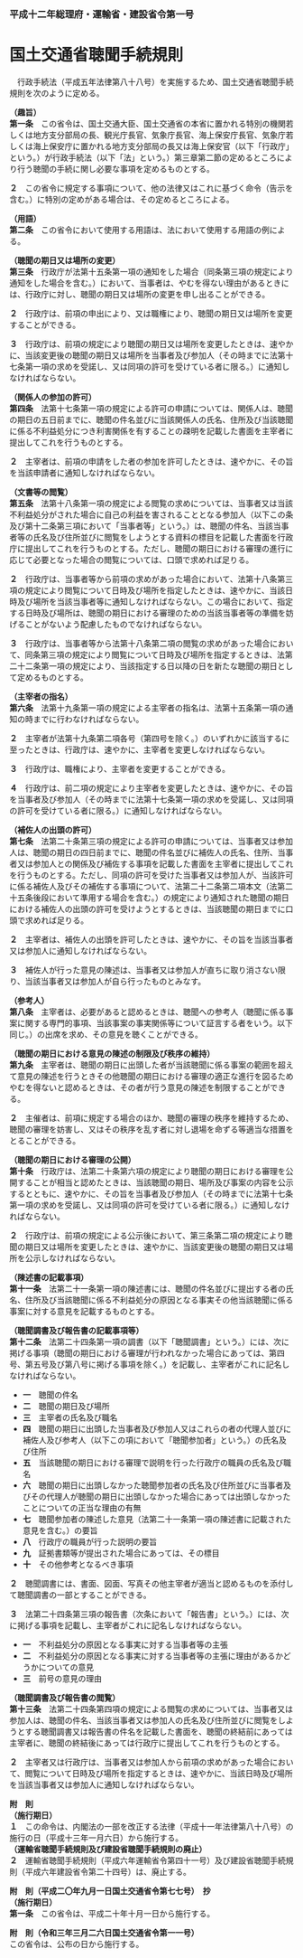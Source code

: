 ### 平成十二年総理府・運輸省・建設省令第一号  
# 国土交通省聴聞手続規則  
　行政手続法（平成五年法律第八十八号）を実施するため、国土交通省聴聞手続規則を次のように定める。  
  
**（趣旨）**  
**第一条**　この省令は、国土交通大臣、国土交通省の本省に置かれる特別の機関若しくは地方支分部局の長、観光庁長官、気象庁長官、海上保安庁長官、気象庁若しくは海上保安庁に置かれる地方支分部局の長又は海上保安官（以下「行政庁」という。）が行政手続法（以下「法」という。）第三章第二節の定めるところにより行う聴聞の手続に関し必要な事項を定めるものとする。  
  
**２**　この省令に規定する事項について、他の法律又はこれに基づく命令（告示を含む。）に特別の定めがある場合は、その定めるところによる。  
  
**（用語）**  
**第二条**　この省令において使用する用語は、法において使用する用語の例による。  
  
**（聴聞の期日又は場所の変更）**  
**第三条**　行政庁が法第十五条第一項の通知をした場合（同条第三項の規定により通知をした場合を含む。）において、当事者は、やむを得ない理由があるときには、行政庁に対し、聴聞の期日又は場所の変更を申し出ることができる。  
  
**２**　行政庁は、前項の申出により、又は職権により、聴聞の期日又は場所を変更することができる。  
  
**３**　行政庁は、前項の規定により聴聞の期日又は場所を変更したときは、速やかに、当該変更後の聴聞の期日又は場所を当事者及び参加人（その時までに法第十七条第一項の求めを受諾し、又は同項の許可を受けている者に限る。）に通知しなければならない。  
  
**（関係人の参加の許可）**  
**第四条**　法第十七条第一項の規定による許可の申請については、関係人は、聴聞の期日の五日前までに、聴聞の件名並びに当該関係人の氏名、住所及び当該聴聞に係る不利益処分につき利害関係を有することの疎明を記載した書面を主宰者に提出してこれを行うものとする。  
  
**２**　主宰者は、前項の申請をした者の参加を許可したときは、速やかに、その旨を当該申請者に通知しなければならない。  
  
**（文書等の閲覧）**  
**第五条**　法第十八条第一項の規定による閲覧の求めについては、当事者又は当該不利益処分がされた場合に自己の利益を害されることとなる参加人（以下この条及び第十二条第三項において「当事者等」という。）は、聴聞の件名、当該当事者等の氏名及び住所並びに閲覧をしようとする資料の標目を記載した書面を行政庁に提出してこれを行うものとする。ただし、聴聞の期日における審理の進行に応じて必要となった場合の閲覧については、口頭で求めれば足りる。  
  
**２**　行政庁は、当事者等から前項の求めがあった場合において、法第十八条第三項の規定により閲覧について日時及び場所を指定したときは、速やかに、当該日時及び場所を当該当事者等に通知しなければならない。この場合において、指定する日時及び場所は、聴聞の期日における審理のための当該当事者等の準備を妨げることがないよう配慮したものでなければならない。  
  
**３**　行政庁は、当事者等から法第十八条第二項の閲覧の求めがあった場合において、同条第三項の規定により閲覧について日時及び場所を指定するときは、法第二十二条第一項の規定により、当該指定する日以降の日を新たな聴聞の期日として定めるものとする。  
  
**（主宰者の指名）**  
**第六条**　法第十九条第一項の規定による主宰者の指名は、法第十五条第一項の通知の時までに行わなければならない。  
  
**２**　主宰者が法第十九条第二項各号（第四号を除く。）のいずれかに該当するに至ったときは、行政庁は、速やかに、主宰者を変更しなければならない。  
  
**３**　行政庁は、職権により、主宰者を変更することができる。  
  
**４**　行政庁は、前二項の規定により主宰者を変更したときは、速やかに、その旨を当事者及び参加人（その時までに法第十七条第一項の求めを受諾し、又は同項の許可を受けている者に限る。）に通知しなければならない。  
  
**（補佐人の出頭の許可）**  
**第七条**　法第二十条第三項の規定による許可の申請については、当事者又は参加人は、聴聞の期日の四日前までに、聴聞の件名並びに補佐人の氏名、住所、当事者又は参加人との関係及び補佐する事項を記載した書面を主宰者に提出してこれを行うものとする。ただし、同項の許可を受けた当事者又は参加人が、当該許可に係る補佐人及びその補佐する事項について、法第二十二条第二項本文（法第二十五条後段において準用する場合を含む。）の規定により通知された聴聞の期日における補佐人の出頭の許可を受けようとするときは、当該聴聞の期日までに口頭で求めれば足りる。  
  
**２**　主宰者は、補佐人の出頭を許可したときは、速やかに、その旨を当該当事者又は参加人に通知しなければならない。  
  
**３**　補佐人が行った意見の陳述は、当事者又は参加人が直ちに取り消さない限り、当該当事者又は参加人が自ら行ったものとみなす。  
  
**（参考人）**  
**第八条**　主宰者は、必要があると認めるときは、聴聞への参考人（聴聞に係る事案に関する専門的事項、当該事案の事実関係等について証言する者をいう。以下同じ。）の出席を求め、その意見を聴くことができる。  
  
**（聴聞の期日における意見の陳述の制限及び秩序の維持）**  
**第九条**　主宰者は、聴聞の期日に出頭した者が当該聴聞に係る事案の範囲を超えて意見の陳述を行うときその他聴聞の期日における審理の適正な進行を図るためやむを得ないと認めるときは、その者が行う意見の陳述を制限することができる。  
  
**２**　主催者は、前項に規定する場合のほか、聴聞の審理の秩序を維持するため、聴聞の審理を妨害し、又はその秩序を乱す者に対し退場を命ずる等適当な措置をとることができる。  
  
**（聴聞の期日における審理の公開）**  
**第十条**　行政庁は、法第二十条第六項の規定により聴聞の期日における審理を公開することが相当と認めたときは、当該聴聞の期日、場所及び事案の内容を公示するとともに、速やかに、その旨を当事者及び参加人（その時までに法第十七条第一項の求めを受諾し、又は同項の許可を受けている者に限る。）に通知しなければならない。  
  
**２**　行政庁は、前項の規定による公示後において、第三条第二項の規定により聴聞の期日又は場所を変更したときは、速やかに、当該変更後の聴聞の期日又は場所を公示しなければならない。  
  
**（陳述書の記載事項）**  
**第十一条**　法第二十一条第一項の陳述書には、聴聞の件名並びに提出する者の氏名、住所及び当該聴聞に係る不利益処分の原因となる事実その他当該聴聞に係る事案に対する意見を記載するものとする。  
  
**（聴聞調書及び報告書の記載事項等）**  
**第十二条**　法第二十四条第一項の調書（以下「聴聞調書」という。）には、次に掲げる事項（聴聞の期日における審理が行われなかった場合にあっては、第四号、第五号及び第八号に掲げる事項を除く。）を記載し、主宰者がこれに記名しなければならない。  
* **一**　聴聞の件名  
* **二**　聴聞の期日及び場所  
* **三**　主宰者の氏名及び職名  
* **四**　聴聞の期日に出頭した当事者及び参加人又はこれらの者の代理人並びに補佐人及び参考人（以下この項において「聴聞参加者」という。）の氏名及び住所  
* **五**　当該聴聞の期日における審理で説明を行った行政庁の職員の氏名及び職名  
* **六**　聴聞の期日に出頭しなかった聴聞参加者の氏名及び住所並びに当事者及びその代理人が聴聞の期日に出頭しなかった場合にあっては出頭しなかったことについての正当な理由の有無  
* **七**　聴聞参加者の陳述した意見（法第二十一条第一項の陳述書に記載された意見を含む。）の要旨  
* **八**　行政庁の職員が行った説明の要旨  
* **九**　証拠書類等が提出された場合にあっては、その標目  
* **十**　その他参考となるべき事項  
  
**２**　聴聞調書には、書面、図面、写真その他主宰者が適当と認めるものを添付して聴聞調書の一部とすることができる。  
  
**３**　法第二十四条第三項の報告書（次条において「報告書」という。）には、次に掲げる事項を記載し、主宰者がこれに記名しなければならない。  
* **一**　不利益処分の原因となる事実に対する当事者等の主張  
* **二**　不利益処分の原因となる事実に対する当事者等の主張に理由があるかどうかについての意見  
* **三**　前号の意見の理由  
  
**（聴聞調書及び報告書の閲覧）**  
**第十三条**　法第二十四条第四項の規定による閲覧の求めについては、当事者又は参加人は、聴聞の件名、当該当事者又は参加人の氏名及び住所並びに閲覧をしようとする聴聞調書又は報告書の件名を記載した書面を、聴聞の終結前にあっては主宰者に、聴聞の終結後にあっては行政庁に提出してこれを行うものとする。  
  
**２**　主宰者又は行政庁は、当事者又は参加人から前項の求めがあった場合において、閲覧について日時及び場所を指定するときは、速やかに、当該日時及び場所を当該当事者又は参加人に通知しなければならない。  
  
**附　則**  
**（施行期日）**  
**１**　この命令は、内閣法の一部を改正する法律（平成十一年法律第八十八号）の施行の日（平成十三年一月六日）から施行する。  
**（運輸省聴聞手続規則及び建設省聴聞手続規則の廃止）**  
**２**　運輸省聴聞手続規則（平成六年運輸省令第四十一号）及び建設省聴聞手続規則（平成六年建設省令第二十四号）は、廃止する。  
  
**附　則（平成二〇年九月一日国土交通省令第七七号）　抄**  
**（施行期日）**  
**第一条**　この省令は、平成二十年十月一日から施行する。  
  
**附　則（令和三年三月二六日国土交通省令第一一号）**  
この省令は、公布の日から施行する。  
  
